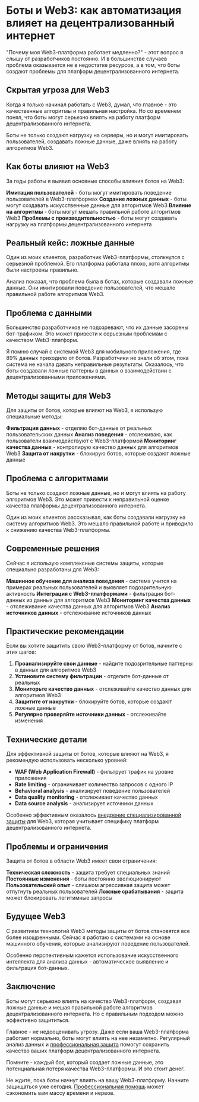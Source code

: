 # Боты и Web3: как автоматизация влияет на децентрализованный интернет

"Почему моя Web3-платформа работает медленно?" - этот вопрос я слышу от разработчиков постоянно. И в большинстве случаев проблема оказывается не в недостатке ресурсов, а в том, что боты создают проблемы для платформ децентрализованного интернета.

## Скрытая угроза для Web3

Когда я только начинал работать с Web3, думал, что главное - это качественные алгоритмы и правильная настройка. Но со временем понял, что боты могут серьезно влиять на работу платформ децентрализованного интернета.

Боты не только создают нагрузку на серверы, но и могут имитировать пользователей, создавать ложные данные, даже влиять на работу алгоритмов Web3.

## Как боты влияют на Web3

За годы работы я выявил основные способы влияния ботов на Web3:

**Имитация пользователей** - боты могут имитировать поведение пользователей в Web3-платформах
**Создание ложных данных** - боты могут создавать искусственные данные для алгоритмов Web3
**Влияние на алгоритмы** - боты могут мешать правильной работе алгоритмов Web3
**Проблемы с производительностью** - боты могут создавать нагрузку на платформы децентрализованного интернета

## Реальный кейс: ложные данные

Один из моих клиентов, разработчик Web3-платформы, столкнулся с серьезной проблемой. Его платформа работала плохо, хотя алгоритмы были настроены правильно.

Анализ показал, что проблема была в ботах, которые создавали ложные данные. Они имитировали поведение пользователей, что мешало правильной работе алгоритмов Web3.

## Проблема с данными

Большинство разработчиков не подозревают, что их данные засорены бот-трафиком. Это может привести к серьезным проблемам с качеством Web3-платформ.

Я помню случай с системой Web3 для мобильного приложения, где 89% данных приходило от ботов. Разработчики не знали об этом, пока система не начала давать неправильные результаты. Оказалось, что боты создавали ложные паттерны в данных о взаимодействии с децентрализованными приложениями.

## Методы защиты для Web3

Для защиты от ботов, которые влияют на Web3, я использую специальные методы:

**Фильтрация данных** - отделяю бот-данные от реальных пользовательских данных
**Анализ поведения** - отслеживаю, как пользователи взаимодействуют с Web3-платформой
**Мониторинг качества данных** - контролирую качество данных для алгоритмов Web3
**Защита от накрутки** - блокирую ботов, которые создают ложные данные

## Проблема с алгоритмами

Боты не только создают ложные данные, но и могут влиять на работу алгоритмов Web3. Это может привести к неправильной оценке качества платформы децентрализованного интернета.

Один из моих клиентов рассказывал, как боты создавали нагрузку на систему алгоритмов Web3. Это мешало правильной работе и приводило к снижению качества Web3-платформы.

## Современные решения

Сейчас я использую комплексные системы защиты, которые специально разработаны для Web3:

**Машинное обучение для анализа поведения** - система учится на примерах реальных пользователей и выявляет подозрительную активность
**Интеграция с Web3-платформами** - фильтрация бот-данных из данных для алгоритмов Web3
**Мониторинг качества данных** - отслеживание качества данных для алгоритмов Web3
**Анализ источников данных** - отслеживание источников данных

## Практические рекомендации

Если вы хотите защитить свою Web3-платформу от ботов, начните с этих шагов:

1. **Проанализируйте свои данные** - найдите подозрительные паттерны в данных для алгоритмов Web3
2. **Установите систему фильтрации** - отделите бот-данные от реальных
3. **Мониторьте качество данных** - отслеживайте качество данных для алгоритмов Web3
4. **Защитите от накрутки** - блокируйте ботов, которые создают ложные данные
5. **Регулярно проверяйте источники данных** - отслеживайте изменения

## Технические детали

Для эффективной защиты от ботов, которые влияют на Web3, я рекомендую использовать несколько уровней:

- **WAF (Web Application Firewall)** - фильтрует трафик на уровне приложения
- **Rate limiting** - ограничивает количество запросов с одного IP
- **Behavioral analysis** - анализирует поведение пользователей
- **Data quality monitoring** - отслеживает качество данных
- **Data source analysis** - анализирует источники данных

Особенно эффективным оказалось [внедрение специализированной защиты](https://progaem.com/ustanovka-antibота-usluga-po-zashhite-ot-botов-vashih-sajtов-na-различных-cms-системах.html) для Web3, которая учитывает специфику платформ децентрализованного интернета.

## Проблемы и ограничения

Защита от ботов в области Web3 имеет свои ограничения:

**Техническая сложность** - защита требует специальных знаний
**Постоянные изменения** - боты постоянно эволюционируют
**Пользовательский опыт** - слишком агрессивная защита может отпугнуть реальных пользователей
**Ложные срабатывания** - защита может блокировать легитимные запросы

## Будущее Web3

С развитием технологий Web3 методы защиты от ботов становятся все более изощренными. Сейчас я работаю с системами на основе машинного обучения, которые анализируют поведение пользователей.

Особенно перспективным кажется использование искусственного интеллекта для анализа данных - автоматическое выявление и фильтрация бот-данных.

## Заключение

Боты могут серьезно влиять на качество Web3-платформ, создавая ложные данные и мешая правильной работе алгоритмов децентрализованного интернета. Но с правильным подходом можно эффективно защититься.

Главное - не недооценивать угрозу. Даже если ваша Web3-платформа работает нормально, боты могут влиять на нее незаметно. Регулярный анализ данных и [профессиональная защита](https://progaem.com/ustanovka-antibота-usluga-po-zashhite-ot-botов-vashih-sajtов-na-различных-cms-системах.html) помогут сохранить качество ваших платформ децентрализованного интернета.

Помните - каждый бот, который создает ложные данные, это потенциальная потеря качества Web3-платформы. И это стоит денег.

Не ждите, пока боты начнут влиять на вашу Web3-платформу. Начните защищаться уже сегодня. [Профессиональная помощь](https://progaem.com/ustanovka-antibота-usluga-po-zashhite-ot-botов-vashih-sajtов-na-различных-cms-системах.html) может сэкономить вам массу времени и нервов.

